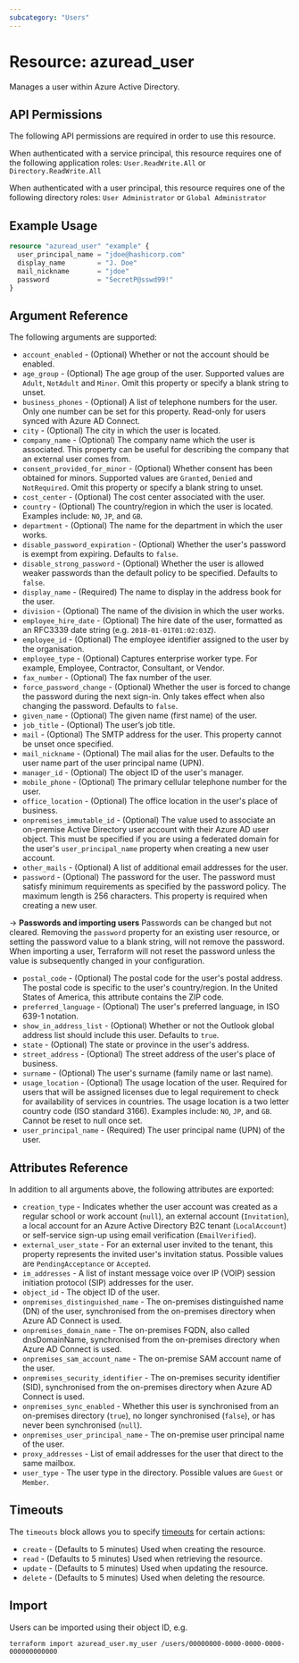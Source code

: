 ```yaml
---
subcategory: "Users"
---
```


# Resource: azuread_user

Manages a user within Azure Active Directory.

## API Permissions

The following API permissions are required in order to use this resource.

When authenticated with a service principal, this resource requires one of the following application roles: `User.ReadWrite.All` or `Directory.ReadWrite.All`

When authenticated with a user principal, this resource requires one of the following directory roles: `User Administrator` or `Global Administrator`

## Example Usage

```terraform
resource "azuread_user" "example" {
  user_principal_name = "jdoe@hashicorp.com"
  display_name        = "J. Doe"
  mail_nickname       = "jdoe"
  password            = "SecretP@sswd99!"
}
```

## Argument Reference

The following arguments are supported:

* `account_enabled` - (Optional) Whether or not the account should be enabled.
* `age_group` - (Optional) The age group of the user. Supported values are `Adult`, `NotAdult` and `Minor`. Omit this property or specify a blank string to unset.
* `business_phones` - (Optional) A list of telephone numbers for the user. Only one number can be set for this property. Read-only for users synced with Azure AD Connect.
* `city` - (Optional) The city in which the user is located.
* `company_name` - (Optional) The company name which the user is associated. This property can be useful for describing the company that an external user comes from.
* `consent_provided_for_minor` - (Optional) Whether consent has been obtained for minors. Supported values are `Granted`, `Denied` and `NotRequired`. Omit this property or specify a blank string to unset.
* `cost_center` - (Optional) The cost center associated with the user.
* `country` - (Optional) The country/region in which the user is located. Examples include: `NO`, `JP`, and `GB`.
* `department` - (Optional) The name for the department in which the user works.
* `disable_password_expiration` - (Optional) Whether the user's password is exempt from expiring. Defaults to `false`.
* `disable_strong_password` - (Optional) Whether the user is allowed weaker passwords than the default policy to be specified. Defaults to `false`.
* `display_name` - (Required) The name to display in the address book for the user.
* `division` - (Optional) The name of the division in which the user works.
* `employee_hire_date` - (Optional) The hire date of the user, formatted as an RFC3339 date string (e.g. `2018-01-01T01:02:03Z`).
* `employee_id` - (Optional) The employee identifier assigned to the user by the organisation.
* `employee_type` - (Optional) Captures enterprise worker type. For example, Employee, Contractor, Consultant, or Vendor.
* `fax_number` - (Optional) The fax number of the user.
* `force_password_change` - (Optional) Whether the user is forced to change the password during the next sign-in. Only takes effect when also changing the password. Defaults to `false`.
* `given_name` - (Optional) The given name (first name) of the user.
* `job_title` - (Optional) The user’s job title.
* `mail` - (Optional) The SMTP address for the user. This property cannot be unset once specified.
* `mail_nickname` - (Optional) The mail alias for the user. Defaults to the user name part of the user principal name (UPN).
* `manager_id` - (Optional) The object ID of the user's manager.
* `mobile_phone` - (Optional) The primary cellular telephone number for the user.
* `office_location` - (Optional) The office location in the user's place of business.
* `onpremises_immutable_id` - (Optional) The value used to associate an on-premise Active Directory user account with their Azure AD user object. This must be specified if you are using a federated domain for the user's `user_principal_name` property when creating a new user account.
* `other_mails` - (Optional) A list of additional email addresses for the user.
* `password` - (Optional) The password for the user. The password must satisfy minimum requirements as specified by the password policy. The maximum length is 256 characters. This property is required when creating a new user.

-> **Passwords and importing users** Passwords can be changed but not cleared. Removing the `password` property for an existing user resource, or setting the password value to a blank string, will not remove the password. When importing a user, Terraform will not reset the password unless the value is subsequently changed in your configuration.

* `postal_code` - (Optional) The postal code for the user's postal address. The postal code is specific to the user's country/region. In the United States of America, this attribute contains the ZIP code.
* `preferred_language` - (Optional) The user's preferred language, in ISO 639-1 notation.
* `show_in_address_list` - (Optional) Whether or not the Outlook global address list should include this user. Defaults to `true`.
* `state` - (Optional) The state or province in the user's address.
* `street_address` - (Optional) The street address of the user's place of business.
* `surname` - (Optional) The user's surname (family name or last name).
* `usage_location` - (Optional) The usage location of the user. Required for users that will be assigned licenses due to legal requirement to check for availability of services in countries. The usage location is a two letter country code (ISO standard 3166). Examples include: `NO`, `JP`, and `GB`. Cannot be reset to null once set. 
* `user_principal_name` - (Required) The user principal name (UPN) of the user.

## Attributes Reference

In addition to all arguments above, the following attributes are exported:

* `creation_type` - Indicates whether the user account was created as a regular school or work account (`null`), an external account (`Invitation`), a local account for an Azure Active Directory B2C tenant (`LocalAccount`) or self-service sign-up using email verification (`EmailVerified`).
* `external_user_state` - For an external user invited to the tenant, this property represents the invited user's invitation status. Possible values are `PendingAcceptance` or `Accepted`.
* `im_addresses` - A list of instant message voice over IP (VOIP) session initiation protocol (SIP) addresses for the user.
* `object_id` - The object ID of the user.
* `onpremises_distinguished_name` - The on-premises distinguished name (DN) of the user, synchronised from the on-premises directory when Azure AD Connect is used.
* `onpremises_domain_name` - The on-premises FQDN, also called dnsDomainName, synchronised from the on-premises directory when Azure AD Connect is used.
* `onpremises_sam_account_name` - The on-premise SAM account name of the user.
* `onpremises_security_identifier` - The on-premises security identifier (SID), synchronised from the on-premises directory when Azure AD Connect is used.
* `onpremises_sync_enabled` - Whether this user is synchronised from an on-premises directory (`true`), no longer synchronised (`false`), or has never been synchronised (`null`).
* `onpremises_user_principal_name` - The on-premise user principal name of the user.
* `proxy_addresses` - List of email addresses for the user that direct to the same mailbox.
* `user_type` - The user type in the directory. Possible values are `Guest` or `Member`.

## Timeouts

The `timeouts` block allows you to specify [timeouts](https://www.terraform.io/language/resources/syntax#operation-timeouts) for certain actions:

* `create` - (Defaults to 5 minutes) Used when creating the resource.
* `read` - (Defaults to 5 minutes) Used when retrieving the resource.
* `update` - (Defaults to 5 minutes) Used when updating the resource.
* `delete` - (Defaults to 5 minutes) Used when deleting the resource.

## Import

Users can be imported using their object ID, e.g.

```shell
terraform import azuread_user.my_user /users/00000000-0000-0000-0000-000000000000
```
